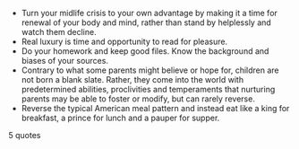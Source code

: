  - Turn your midlife crisis to your own advantage by making it a time for renewal of your body and mind, rather than stand by helplessly and watch them decline.
 - Real luxury is time and opportunity to read for pleasure.
 - Do your homework and keep good files. Know the background and biases of your sources.
 - Contrary to what some parents might believe or hope for, children are not born a blank slate. Rather, they come into the world with predetermined abilities, proclivities and temperaments that nurturing parents may be able to foster or modify, but can rarely reverse.
 - Reverse the typical American meal pattern and instead eat like a king for breakfast, a prince for lunch and a pauper for supper.

5 quotes